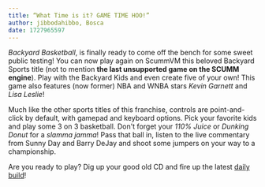 ```yaml
---
title: “What Time is it? GAME TIME HOO!”
author: jibbodahibbo, Bosca
date: 1727965597
---
```


_Backyard Basketball_, is finally ready to come off the bench for some sweet public testing! You can now play again on ScummVM this beloved Backyard Sports title (not to mention __the last unsupported game on the SCUMM engine__). Play with the Backyard Kids and even create five of your own! This game also features (now former) NBA and WNBA stars _Kevin Garnett_ and _Lisa Leslie_!

Much like the other sports titles of this franchise, controls are point-and-click by default, with gamepad and keyboard options. Pick your favorite kids and play some 3 on 3 basketball. Don't forget your _110% Juice_ or _Dunking Donut_ for a _slamma jamma_! Pass that ball in, listen to the live commentary from Sunny Day and Barry DeJay and shoot some jumpers on your way to a championship.

Are you ready to play? Dig up your good old CD and fire up the latest [daily build](https://scummvm.org/downloads/#daily)!
